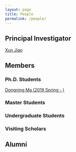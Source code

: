 ```yaml
---
layout: page
title: People
permalink: /people/
---
```

## Principal Investigator
[Xun Jiao]()

## Members
### Ph.D. Students
[Dongning Ma (2019 Spring - )](./dma)
### Master Students
### Undergraduate Students
### Visiting Scholars

## Alumni
